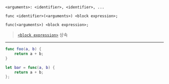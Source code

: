 ```
<arguments>: <identifier>, <identifier>, ...

func <identifier>(<arguments>) <block expression>;

func(<arguments>) <block expression>;
```

> [`<block expression>`](./block_expression.md) 상속

---

```swift
func foo(a, b) {
    return a + b;
}

let bar = func(a, b) {
    return a + b;
};
```
